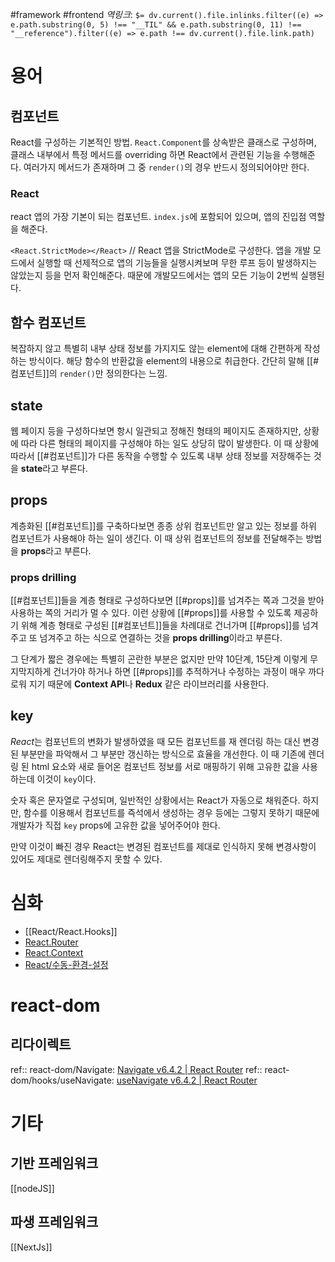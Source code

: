 #framework #frontend 
*역링크*: `$= dv.current().file.inlinks.filter((e) => e.path.substring(0, 5) !== "__TIL" && e.path.substring(0, 11) !== "__reference").filter((e) => e.path !== dv.current().file.link.path)`

# 용어
## 컴포넌트
React를 구성하는 기본적인 방법. `React.Component`를 상속받은 클래스로 구성하며, 클래스 내부에서 특정 메서드를 overriding 하면 React에서 관련된 기능을 수행해준다. 여러가지 메서드가 존재하며 그 중 `render()`의 경우 반드시 정의되어야만 한다.

### React
react 앱의 가장 기본이 되는 컴포넌트. `index.js`에 포함되어 있으며, 앱의 진입점 역할을 해준다.

`<React.StrictMode></React>` // React 앱을 StrictMode로 구성한다. 앱을 개발 모드에서 실행할 때 선제적으로 앱의 기능들을 실행시켜보며 무한 루프 등이 발생하지는 않았는지 등을 먼저 확인해준다. 때문에 개발모드에서는 앱의 모든 기능이 2번씩 실행된다.

## 함수 컴포넌트
복잡하지 않고 특별히 내부 상태 정보를 가지지도 않는 element에 대해 간편하게 작성하는 방식이다. 해당 함수의 반환값을 element의 내용으로 취급한다. 간단히 말해 [[#컴포넌트]]의 `render()`만 정의한다는 느낌.

## state 
웹 페이지 등을 구성하다보면 항시 일관되고 정해진 형태의 페이지도 존재하지만, 상황에 따라 다른 형태의 페이지를 구성해야 하는 일도 상당히 많이 발생한다. 이 때 상황에 따라서 [[#컴포넌트]]가 다른 동작을 수행할 수 있도록 내부 상태 정보를 저장해주는 것을 **state**라고 부른다. 

## props
계층화된 [[#컴포넌트]]를 구축하다보면 종종 상위 컴포넌트만 알고 있는 정보를 하위 컴포넌트가 사용해야 하는 일이 생긴다. 이 때 상위 컴포넌트의 정보를 전달해주는 방법을 **props**라고 부른다.

### props drilling
[[#컴포넌트]]들을 계층 형태로 구성하다보면 [[#props]]를 넘겨주는 쪽과 그것을 받아 사용하는 쪽의 거리가 멀 수 있다. 이런 상황에 [[#props]]를 사용할 수 있도록 제공하기 위해 계층 형태로 구성된 [[#컴포넌트]]들을 차례대로 건너가며 [[#props]]를 넘겨주고 또 넘겨주고 하는 식으로 연결하는 것을 **props drilling**이라고 부른다.

그 단계가 짧은 경우에는 특별히 곤란한 부분은 없지만 만약 10단계, 15단계 이렇게 무지막지하게 건너가야 하거나 하면 [[#props]]를 추적하거나 수정하는 과정이 매우 까다로워 지기 때문에 **Context API**나 **Redux** 같은 라이브러리를 사용한다.

## key
*React*는 컴포넌트의 변화가 발생하였을 때 모든 컴포넌트를 재 렌더링 하는 대신 변경된 부분만을 파악해서 그 부분만 갱신하는 방식으로 효율을 개선한다. 이 때 기존에 렌더링 된 html 요소와 새로 들어온 컴포넌트 정보를 서로 매핑하기 위해 고유한 값을 사용하는데 이것이 `key`이다. 

숫자 혹은 문자열로 구성되며, 일반적인 상황에서는 React가 자동으로 채워준다. 하지만, 함수를 이용해서 컴포넌트를 즉석에서 생성하는 경우 등에는 그렇지 못하기 때문에 개발자가 직접 `key` props에 고유한 값을 넣어주어야 한다.

만약 이것이 빠진 경우 React는 변경된 컴포넌트를 제대로 인식하지 못해 변경사항이 있어도 제대로 렌더링해주지 못할 수 있다.

# 심화
- [[React/React.Hooks]]
- [React.Router](React/React.Router.md)
- [React.Context](React/React.Context.md)
- [React/수동-환경-설정](React/React.수동-환경-설정.md)

# react-dom
## 리다이렉트
ref:: react-dom/Navigate: [Navigate v6.4.2 | React Router](https://reactrouter.com/en/main/components/navigate)
ref:: react-dom/hooks/useNavigate: [useNavigate v6.4.2 | React Router](https://reactrouter.com/en/main/hooks/use-navigate)

# 기타
## 기반 프레임워크
[[nodeJS]]

## 파생 프레임워크
[[NextJs]]